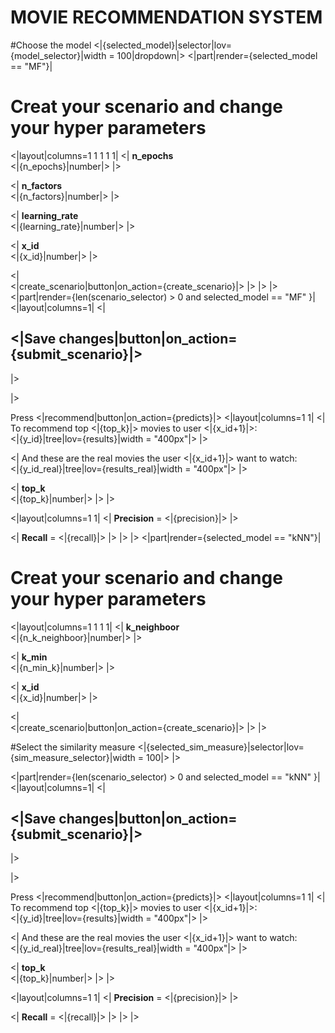 # MOVIE RECOMMENDATION SYSTEM
#Choose the model
<|{selected_model}|selector|lov={model_selector}|width = 100|dropdown|>
<|part|render={selected_model == "MF"}|
# Creat your scenario and change your hyper parameters
<|layout|columns=1 1 1 1 1|
<|
**n_epochs** <br/> <|{n_epochs}|number|>
|>

<|
**n_factors** <br/> <|{n_factors}|number|>
|>

<|
**learning_rate** <br/> <|{learning_rate}|number|>
|>

<|
**x_id** <br/> <|{x_id}|number|>
|>

<|
<br/> <|create_scenario|button|on_action={create_scenario}|>
|>
|>
|>
<|part|render={len(scenario_selector) > 0 and selected_model == "MF" }|
<|layout|columns=1|
<|
##  <|Save changes|button|on_action={submit_scenario}|>
|>

|>

Press <|recommend|button|on_action={predicts}|>
<|layout|columns=1 1|
<|
To recommend top <|{top_k}|> movies to user <|{x_id+1}|>: <br/> <|{y_id}|tree|lov={results}|width = "400px"|> 
|>

<|
And these are the real movies the user <|{x_id+1}|> want to watch: <br/>
<|{y_id_real}|tree|lov={results_real}|width = "400px"|> 
|>

<|
**top_k** <br/> <|{top_k}|number|>
|>
|>

<|layout|columns=1 1|
<|
**Precision** = <|{precision}|> 
|>

<|
**Recall** = <|{recall}|> 
|>
|>
|>
<|part|render={selected_model == "kNN"}|
# Creat your scenario and change your hyper parameters
<|layout|columns=1 1 1 1|
<|
**k_neighboor** <br/> <|{n_k_neighboor}|number|>
|>

<|
**k_min** <br/> <|{n_min_k}|number|>
|>

<|
**x_id** <br/> <|{x_id}|number|>
|>

<|
<br/> <|create_scenario|button|on_action={create_scenario}|>
|>
|>

#Select the similarity measure
<|{selected_sim_measure}|selector|lov={sim_measure_selector}|width = 100|>
|>

<|part|render={len(scenario_selector) > 0 and selected_model == "kNN" }|
<|layout|columns=1|
<|
##  <|Save changes|button|on_action={submit_scenario}|>
|>

|>

Press <|recommend|button|on_action={predicts}|>
<|layout|columns=1 1|
<|
To recommend top <|{top_k}|> movies to user <|{x_id+1}|>: <br/> <|{y_id}|tree|lov={results}|width = "400px"|> 
|>

<|
And these are the real movies the user <|{x_id+1}|> want to watch: <br/>
<|{y_id_real}|tree|lov={results_real}|width = "400px"|> 
|>

<|
**top_k** <br/> <|{top_k}|number|>
|>
|>

<|layout|columns=1 1|
<|
**Precision** = <|{precision}|>
|>

<|
**Recall** = <|{recall}|> 
|>
|>
|>